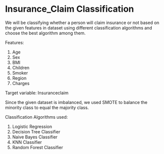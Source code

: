# Insurance_Claim Classification
We will be classifying whether a person will claim insurance or not based on the given features in dataset
using different classification algorithms and choose the best algorithm among them.

Features:
1) Age
2) Sex
3) BMI
4) Children
5) Smoker
6) Region
7) Charges

Target variable:
Insuranceclaim

Since the given dataset is imbalanced, we used SMOTE to balance the minority class to equal the majority class.

Classification Algorithms used:
1) Logistic Regression
2) Decision Tree Classifier
3) Naive Bayes Classifier
4) KNN Classifier
5) Random Forest Classifier

